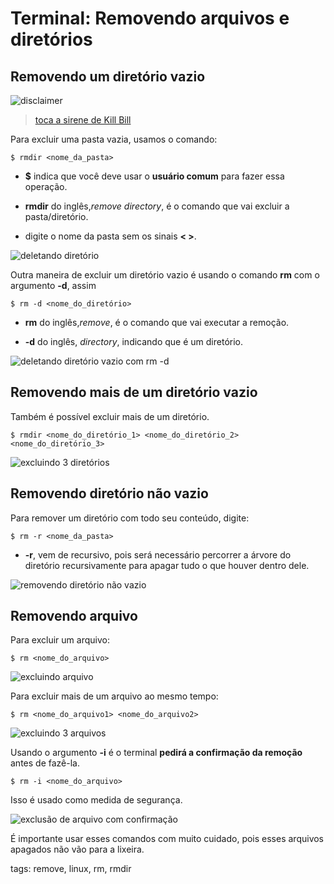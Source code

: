 # Terminal: Removendo arquivos e diretórios

## Removendo um diretório vazio

![disclaimer](img/p0010-0.jpeg)
> [toca a sirene de Kill Bill](https://www.youtube.com/watch?v=cOy6hqzfsAs)

Para excluir uma pasta vazia, usamos o comando:

```
$ rmdir <nome_da_pasta>
```

- **$** indica que você deve usar o **usuário comum** para fazer essa operação.

- **rmdir** do inglês,*remove directory*, é o comando que vai excluir a pasta/diretório.

- digite o nome da pasta sem os sinais **< >**.

![deletando diretório](img/p0010-1.gif)

Outra maneira de excluir um diretório vazio é usando o comando **rm** com o argumento **-d**, assim

```
$ rm -d <nome_do_diretório>
```

- **rm** do inglês,*remove*, é o comando que vai executar a remoção.

- **-d** do inglês, *directory*, indicando que é um diretório.

![deletando diretório vazio com rm -d](img/p0010-2.gif)

## Removendo mais de um diretório vazio

Também é possível excluir mais de um diretório.

```
$ rmdir <nome_do_diretório_1> <nome_do_diretório_2> <nome_do_diretório_3>
```

![excluindo 3 diretórios](img/p0010-3.gif)

## Removendo diretório não vazio

Para remover um diretório com todo seu conteúdo, digite: 

```
$ rm -r <nome_da_pasta>
```

- **-r**, vem de recursivo, pois será necessário percorrer a árvore do diretório recursivamente para apagar tudo o que houver dentro dele.

![removendo diretório não vazio](img/p0010-4.gif)

## Removendo arquivo

Para excluir um arquivo:

```
$ rm <nome_do_arquivo>
```

![excluindo arquivo](img/p0010-5.gif)

Para excluir mais de um arquivo ao mesmo tempo:

```
$ rm <nome_do_arquivo1> <nome_do_arquivo2> 
```

![excluindo 3 arquivos](img/p0010-6.gif)

Usando o argumento **-i** é o terminal **pedirá a confirmação da remoção** antes de fazê-la.

```
$ rm -i <nome_do_arquivo>
```

Isso é usado como medida de segurança.

![exclusão de arquivo com confirmação](img/p0010-7.gif)

É importante usar esses comandos com muito cuidado, pois esses arquivos apagados não vão para a lixeira.

tags: remove, linux, rm, rmdir
